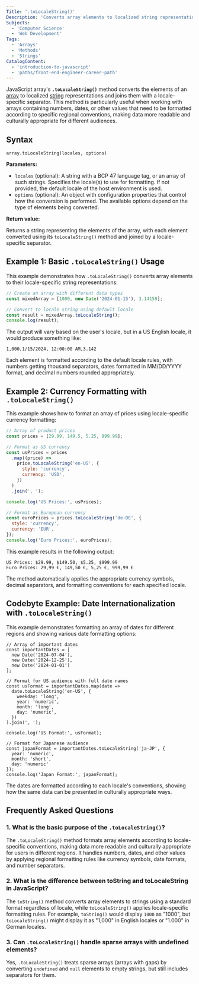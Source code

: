 ```yaml
---
Title: '.toLocaleString()'
Description: 'Converts array elements to localized string representations and joins them with locale-specific separators.'
Subjects:
  - 'Computer Science'
  - 'Web Development'
Tags:
  - 'Arrays'
  - 'Methods'
  - 'Strings'
CatalogContent:
  - 'introduction-to-javascript'
  - 'paths/front-end-engineer-career-path'
---
```


JavaScript array's **`.toLocaleString()`** method converts the elements of an [array](https://www.codecademy.com/resources/docs/javascript/arrays) to localized [string](https://www.codecademy.com/resources/docs/javascript/strings) representations and joins them with a locale-specific separator. This method is particularly useful when working with arrays containing numbers, dates, or other values that need to be formatted according to specific regional conventions, making data more readable and culturally appropriate for different audiences.

## Syntax

```pseudo
array.toLocaleString(locales, options)
```

**Parameters:**

- `locales` (optional): A string with a BCP 47 language tag, or an array of such strings. Specifies the locale(s) to use for formatting. If not provided, the default locale of the host environment is used.
- `options` (optional): An object with configuration properties that control how the conversion is performed. The available options depend on the type of elements being converted.

**Return value:**

Returns a string representing the elements of the array, with each element converted using its `toLocaleString()` method and joined by a locale-specific separator.

## Example 1: Basic `.toLocaleString()` Usage

This example demonstrates how `.toLocaleString()` converts array elements to their locale-specific string representations:

```js
// Create an array with different data types
const mixedArray = [1000, new Date('2024-01-15'), 3.14159];

// Convert to locale string using default locale
const result = mixedArray.toLocaleString();
console.log(result);
```

The output will vary based on the user's locale, but in a US English locale, it would produce something like:

```shell
1,000,1/15/2024, 12:00:00 AM,3.142
```

Each element is formatted according to the default locale rules, with numbers getting thousand separators, dates formatted in MM/DD/YYYY format, and decimal numbers rounded appropriately.

## Example 2: Currency Formatting with `.toLocaleString()`

This example shows how to format an array of prices using locale-specific currency formatting:

```js
// Array of product prices
const prices = [29.99, 149.5, 5.25, 999.99];

// Format as US currency
const usPrices = prices
  .map((price) =>
    price.toLocaleString('en-US', {
      style: 'currency',
      currency: 'USD',
    })
  )
  .join(', ');

console.log('US Prices:', usPrices);

// Format as European currency
const euroPrices = prices.toLocaleString('de-DE', {
  style: 'currency',
  currency: 'EUR',
});
console.log('Euro Prices:', euroPrices);
```

This example results in the following output:

```shell
US Prices: $29.99, $149.50, $5.25, $999.99
Euro Prices: 29,99 €, 149,50 €, 5,25 €, 999,99 €
```

The method automatically applies the appropriate currency symbols, decimal separators, and formatting conventions for each specified locale.

## Codebyte Example: Date Internationalization with `.toLocaleString()`

This example demonstrates formatting an array of dates for different regions and showing various date formatting options:

```codebyte/javascript
// Array of important dates
const importantDates = [
  new Date('2024-07-04'),
  new Date('2024-12-25'),
  new Date('2024-01-01')
];

// Format for US audience with full date names
const usFormat = importantDates.map(date =>
  date.toLocaleString('en-US', {
    weekday: 'long',
    year: 'numeric',
    month: 'long',
    day: 'numeric',
  })
).join(', ');

console.log('US Format:', usFormat);

// Format for Japanese audience
const japanFormat = importantDates.toLocaleString('ja-JP', {
  year: 'numeric',
  month: 'short',
  day: 'numeric'
});
console.log('Japan Format:', japanFormat);
```

The dates are formatted according to each locale's conventions, showing how the same data can be presented in culturally appropriate ways.

## Frequently Asked Questions

### 1. What is the basic purpose of the `.toLocaleString()`?

The `.toLocaleString()` method formats array elements according to locale-specific conventions, making data more readable and culturally appropriate for users in different regions. It handles numbers, dates, and other values by applying regional formatting rules like currency symbols, date formats, and number separators.

### 2. What is the difference between toString and toLocaleString in JavaScript?

The `toString()` method converts array elements to strings using a standard format regardless of locale, while `toLocaleString()` applies locale-specific formatting rules. For example, `toString()` would display `1000` as "1000", but `toLocaleString()` might display it as "1,000" in English locales or "1.000" in German locales.

### 3. Can `.toLocaleString()` handle sparse arrays with undefined elements?

Yes, `.toLocaleString()` treats sparse arrays (arrays with gaps) by converting `undefined` and `null` elements to empty strings, but still includes separators for them.
